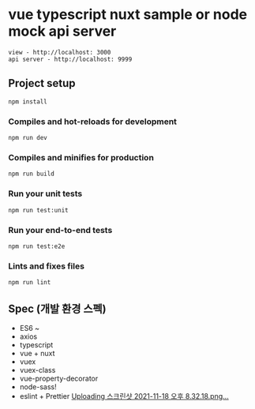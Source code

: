 
# vue typescript nuxt sample or node mock api server
```
view - http://localhost: 3000
api server - http://localhost: 9999
```
## Project setup
```
npm install
```

### Compiles and hot-reloads for development
```
npm run dev
```

### Compiles and minifies for production
```
npm run build
```

### Run your unit tests
```
npm run test:unit
```

### Run your end-to-end tests
```
npm run test:e2e
```

### Lints and fixes files
```
npm run lint
```

## Spec (개발 환경 스펙)
- ES6 ~
- axios
- typescript
- vue + nuxt
- vuex
- vuex-class
- vue-property-decorator
- node-sass!
- eslint + Prettier
[Uploading 스크린샷 2021-11-18 오후 8.32.18.png…]()


